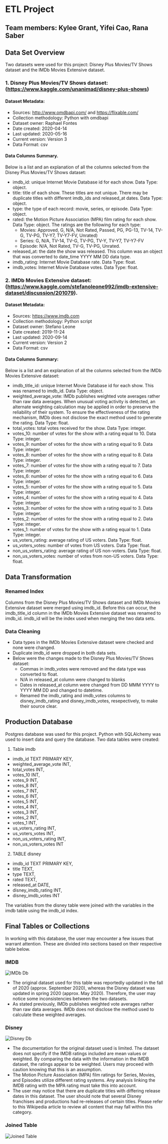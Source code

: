 # ETL Project
## Team members: Kylee Grant, Yifei Cao, Rana Saber
 
## Data Set Overview
Two datasets were used for this project: Disney Plus Movies/TV Shows dataset and the IMDb Movies Extensive dataset.
 
### 1. Disney Plus Movies/TV Shows dataset: (https://www.kaggle.com/unanimad/disney-plus-shows)
 
#### Dataset Metadata:
* Sources: http://www.omdbapi.com/ and https://flixable.com/
* Collection methodology: Python with omdbapi
* Dataset owner: Raphael Fontes
* Date created: 2020-04-14
* Last updated: 2020-05-16
* Current version: Version 3
* Data Format: csv
 
#### Data Columns Summary.
Below is a list and an explanation of all the columns selected from the Disney Plus Movies/TV Shows dataset:
* imdb_id: unique Internet Movie Database id for each show. Data Type: object.
* title: title of each show. These titles are not unique. There may be duplicate titles with different imdb_ids and released_at dates. Data Type: object.
* type: the type of each record: movie, series, or episode. Data Type: object.
* rated: the Motion Picture Association (MPA) film rating for each show. Data Type: object. The ratings are the following for each type:
   * Movies: Approved, G, N/A, Not Rated, Passed, PG, PG-13, TV-14, TV-G, TV-PG, TV-Y7, TV-Y7-FV, Unrated)
   * Series:  G, N/A, TV-14, TV-G, TV-PG, TV-Y, TV-Y7, TV-Y7-FV
   * Episode: N/A, Not Rated, TV-G, TV-PG, Unrated.
* released_at: the date the show was released. This column was an object that was converted to date_time YYYY MM DD data type.
* imdb_rating: Internet Movie Database rate. Data Type: float.
* imdb_votes: Internet Movie Database votes. Data Type: float.
 
### 2. IMDb Movies Extensive dataset: (https://www.kaggle.com/stefanoleone992/imdb-extensive-dataset/discussion/201079).
 
#### Dataset Metadata:
* Sources: https://www.imdb.com
* Collection methodology: Python script
* Dataset owner: Stefano Leone
* Date created: 2019-11-24
* Last updated: 2020-09-14
* Current version: Version 2
* Data Format: csv
 
#### Data Columns Summary:
Below is a list and an explanation of all the columns selected from the IMDb Movies Extensive dataset:
* imdb_title_id: unique Internet Movie Database id for each show. This was renamed to imdb_id. Data Type: object.
* weighted_average_vote: IMDb publishes weighted vote averages rather than raw data averages. When unusual voting activity is detected, an alternate weighting calculation may be applied in order to preserve the reliability of their system. To ensure the effectiveness of the rating mechanism, IMDb does not disclose the exact method used to generate the rating. Data Type: float.
* total_votes: total votes received for the show. Data Type: integer. 
* votes_10: number of votes for the show with a rating equal to 10. Data Type: integer. 
* votes_9: number of votes for the show with a rating equal to 9. Data Type: integer. 
* votes_8: number of votes for the show with a rating equal to 8. Data Type: integer. 
* votes_7: number of votes for the show with a rating equal to 7. Data Type: integer. 
* votes_6: number of votes for the show with a rating equal to 6. Data Type: integer. 
* votes_5: number of votes for the show with a rating equal to 5. Data Type: integer. 
* votes_4: number of votes for the show with a rating equal to 4. Data Type: integer. 
* votes_3: number of votes for the show with a rating equal to 3. Data Type: integer. 
* votes_2: number of votes for the show with a rating equal to 2. Data Type: integer. 
* votes_1: number of votes for the show with a rating equal to 1. Data Type: integer. 
* us_voters_rating: average rating of US voters. Data Type: float. 
* us_voters_votes: number of votes from US voters. Data Type: float.
* non_us_voters_rating: average rating of US non-voters. Data Type: float.
* non_us_voters_votes: number of votes from non-US voters. Data Type: float.

## Data Transformation
### Renamed Index
Columns from the Disney Plus Movies/TV Shows dataset and IMDb Movies Extensive dataset were merged using imdb_id. Before this can occur, the imdb_title_id column in the IMDb Movies Extensive dataset was renamed to imdb_id. imdb_id will be the index used when merging the two data sets.

### Data Cleaning
* Data types in the IMDb Movies Extensive dataset were checked and none were changed. 
* Duplicate imdb_id were dropped in both data sets.
* Below were the changes made to the Disney Plus Movies/TV Shows dataset:
    * Commas in imdb_votes were removed and the data type was converted to float.
    * N/A in released_at column were changed to blanks
    * Dates in released_at column were changed from DD MMM YYYY to YYYY MM DD and changed to datetime.
    * Renamed the imdb_rating and imdb_votes columns to disney_imdb_rating and disney_imdb_votes, resepectively, to make their source clear.

## Production Database
Postgres database was used for this project. Python with SQLAlchemy was used to insert data and query the database. Two data tables were created: 
1. Table imdb
* imdb_id TEXT PRIMARY KEY,
* weighted_average_vote INT,
* total_votes INT,
* votes_10 INT,
* votes_9 INT,
* votes_8 INT,
* votes_7 INT,
* votes_6 INT,
* votes_5 INT,
* votes_4 INT,
* votes_3 INT,
* votes_2 INT,
* votes_1 INT,
* us_voters_rating INT,
* us_voters_votes INT,
* non_us_voters_rating INT,
* non_us_voters_votes INT

2. TABLE disney
* imdb_id TEXT PRIMARY KEY,
* title TEXT,
* type TEXT,
* rated TEXT,
* released_at DATE,
* disney_imdb_rating INT,
* disney_imdb_votes INT

The variables from the disney table were joined with the variables in the imdb table using the imdb_id index.

## Final Tables or Collections
In working with this database, the user may encounter a few issues that warrant attention. These are divided into sections based on their respective table below. 
 
### IMDB
![IMDb Db](Images/imdbdb.png?raw=true "IMDb Db") 
   * The original dataset used for this table was reportedly updated in the fall of 2020 (approx. September 2020), whereas the Disney dataset was updated in spring 2020 (approx. May 2020). Therefore, the user may notice some inconsistencies between the two datasets. 
   * As stated previously, IMDb publishes weighted vote averages rather than raw data averages. IMDb does not disclose the method used to calculate these weighted averages. 
 
### Disney
![Disney Db](Images/disneydb.png?raw=true "Disney Db")
   * The documentation for the original dataset used is limited. The dataset does not specify if the IMDB ratings included are mean values or weighted. By comparing the data with the information in the IMDB dataset, the ratings appear to be weighted. Users may proceed with caution knowing that this is an assumption.  
   * The Motion Picture Association (MPA) film ratings for Series, Movies, and Episodes utilize different rating systems. Any analysis linking the IMDB rating with the MPA rating must take this into account. 
   * The user may notice that there are duplicate titles with differing release dates in this dataset. The user should note that several Disney franchises and productions had re-releases of certain titles. Please refer to this Wikipedia article to review all content that may fall within this category. 

### Joined Table
![Joined Table](Images/joinedtable.png?raw=true "Joined Table")